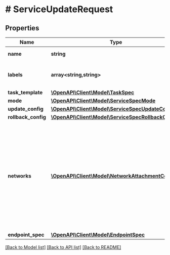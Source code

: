 # # ServiceUpdateRequest

## Properties

Name | Type | Description | Notes
------------ | ------------- | ------------- | -------------
**name** | **string** | Name of the service. | [optional]
**labels** | **array<string,string>** | User-defined key/value metadata. | [optional]
**task_template** | [**\OpenAPI\Client\Model\TaskSpec**](TaskSpec.md) |  | [optional]
**mode** | [**\OpenAPI\Client\Model\ServiceSpecMode**](ServiceSpecMode.md) |  | [optional]
**update_config** | [**\OpenAPI\Client\Model\ServiceSpecUpdateConfig**](ServiceSpecUpdateConfig.md) |  | [optional]
**rollback_config** | [**\OpenAPI\Client\Model\ServiceSpecRollbackConfig**](ServiceSpecRollbackConfig.md) |  | [optional]
**networks** | [**\OpenAPI\Client\Model\NetworkAttachmentConfig[]**](NetworkAttachmentConfig.md) | Specifies which networks the service should attach to.  Deprecated: This field is deprecated since v1.44. The Networks field in TaskSpec should be used instead. | [optional]
**endpoint_spec** | [**\OpenAPI\Client\Model\EndpointSpec**](EndpointSpec.md) |  | [optional]

[[Back to Model list]](../../README.md#models) [[Back to API list]](../../README.md#endpoints) [[Back to README]](../../README.md)
